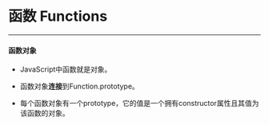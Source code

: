 # 函数 Functions
---

#### 函数对象

- JavaScript中函数就是对象。

- 函数对象**连接**到Function.prototype。

- 每个函数对象有一个prototype，它的值是一个拥有constructor属性且其值为该函数的对象。